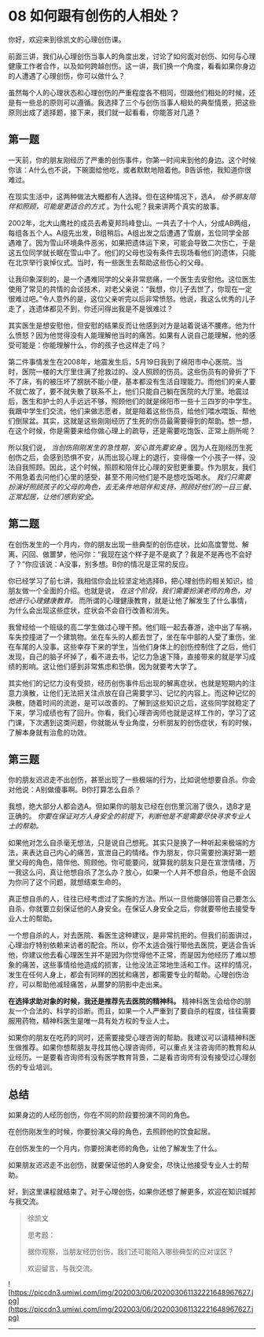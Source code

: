 # 08 如何跟有创伤的人相处？

你好，欢迎来到徐凯文的心理创伤课。

前面三讲，我们从心理创伤当事人的角度出发，讨论了如何面对创伤、如何与心理健康工作者合作，以及如何跨越创伤。这一讲，我们换一个角度，看看如果你身边的人遭遇了心理创伤，你可以做什么？

虽然每个人的心理状态和心理创伤的严重程度各不相同，但跟他们相处的时候，还是有一些总的原则可以遵循。我选择了三个与创伤当事人相处的典型情景，把这些原则出成了选择题，接下来，我们就一起看看，你能答对几道？

## 第一题

一天前，你的朋友刚经历了严重的创伤事件，你第一时间来到他的身边。这个时候你该：A什么也不说，下碗面给他吃，或者默默地陪着他。B告诉他，我知道你很难过。

在现实生活中，这两种做法大概都有人选择。但在这种情况下，选A， *给予朋友陪伴和照顾，可能是更适合的方式* 。为什么呢？我来讲两个真实的故事。

2002年，北大山鹰社的成员去希夏邦玛峰登山。一共去了十个人，分成AB两组，每组各五个人。A组先出发，B组稍后。A组出发之后遭遇了雪崩，五位同学全部遇难了。因为雪山环境条件恶劣，如果把遗体运下来，可能会导致二次伤亡，于是这五位同学就长眠在雪山中了。他们的父母也没有条件去现场看他们的遗体，只能在北京举行哀悼仪式。当时，有一些医生去帮助这些伤心的父母。

让我印象深刻的，是一个遇难同学的父亲非常悲痛，一个医生去安慰他。这位医生使用了常见的共情的会谈技术，对老父亲说：“我想，你儿子去世了，你现在一定很难过吧。”令人意外的是，这位父亲听完以后非常愤怒。他说，我这么优秀的儿子走了，连遗体都见不到，你还问得出我是不是很难过？

其实医生是想安慰他，但安慰的结果反而让他感到对方是站着说话不腰疼。他为什么愤怒？因为他觉得没有人能理解他当时的痛苦。如果有人说自己能理解，他的感受可能是：你能理解什么，你的孩子也这样走了吗？

第二件事情发生在2008年，地震发生后，5月19日我到了绵阳市中心医院。当时，医院一楼的大厅里住满了抢救过的、没人照顾的伤员。这些伤员有的骨折了下不了床，有的被压坏了膀胱不能小便，基本都没有生活自理能力。而他们的亲人要不就亡故了，要不就失散了联系不上，他们只能自己躺在医院的大厅里。地震过后，医生和护士的人手远远不够，照顾他们的就是绵阳市一些十三四岁的中学生。我跟中学生们交流，他们来做志愿者，就是陪着这些伤员，给他们喂水喂饭、帮他们倒尿盆。其实，这就是这些刚刚经历了生死的伤员最需要得到的帮助。想一想，在这个时候，你是需要来给你做心理上的疏导，还是需要吃饱饭、正常上厕所呢？

所以我们说， *当创伤刚刚发生的急性期，安心首先要安身* 。因为人在刚经历生死创伤之后，会感到恐惧不安，从而出现心理上的退行，变得像一个小孩子一样，没法自我照顾。因此，这个时候，照顾和陪伴比心理的安慰更重要。作为朋友，我们不用急着去问他们心里的感受，甚至不用问他们是不是想吃饭喝水。 *我们只需要扮演好照顾孩子的父母的角色，去无条件地陪伴和支持，照顾好他们的一日三餐、正常起居，让他们感到安全。*

## 第二题

在创伤发生的一个月内，你的朋友出现一些典型的创伤症状，比如高度警觉、解离、闪回、做噩梦，他问你：“我现在这个样子是不是疯了？我是不是再也不会好了？”你应该说：A没事，别多想。B你的情况是正常的反应。

你已经学习了前七讲，我相信你会比较坚定地选择B，把心理创伤的相关知识，给朋友做一个全面的介绍。也就是说， *在这个阶段，我们需要扮演老师的角色，对他进行心理健康教育。* 而所谓的心理健康教育，就是让他了解发生了什么事情，为什么会出现这些症状，症状会不会自行改善和消失。

我曾经给一个班级的高二学生做过心理干预。他们班一起去春游，途中出了车祸，车失控撞进了一个建筑物。坐在车头的人都去世了，坐在车中部的人受了重伤，坐在车尾的人没事。这些幸存下来的学生，当他们身体上的创伤控制住了之后，他们发现，自己的脑子坏掉了，看不进去书，记忆力急速下降，直接带来的就是学习成绩的影响。这让他们感到非常焦虑和恐惧，因为就要考大学了。

其实他们的记忆力没有受损，经历创伤事件后出现的解离症状，也就是短期内的注意力涣散，让他们无法把关注点放在自己需要学习、记忆的内容上。而这种记忆的涣散，随着时间的流逝，是可以改善的。了解到这些知识之后，这些同学就稳定了下来，学习成绩也有了回升。你看，我们心理咨询师也就是这样工作的，学习了这门课，下次遇到这类问题，你就能从专业角度，分析朋友的创伤症状，有的时候，了解本身就有治愈的功效。

## 第三题

你的朋友迟迟走不出创伤，甚至出现了一些极端的行为，比如说他想要自杀。你会对他说：A别做傻事啊。B你打算怎么自杀？

我想，绝大部分人都会选A。但如果你的朋友已经在创伤里沉溺了很久，选B才是正确的。 *你要在保证对方人身安全的前提下，判断他是不是需要尽快寻求专业人士的帮助。*

如果他对怎么自杀毫无想法，只是说自己想死。其实只是换了一种听起来极端的方法，来表达自己内心的痛苦，宣泄自己的情绪。作为朋友，你只需要扮演好第一题里父母的角色，陪伴他、照顾他。你可能要问，就算我的朋友只是在宣泄情绪，万一我这么问，真让他想自杀了怎么办？放心，如果一个人并不想自杀，他是不会因为你问了这个问题，就想结束生命的。

真正想自杀的人，往往已经考虑过了实施的方法。所以一旦他能够回答自己要怎么自杀，你就要立刻保证他的人身安全。在保证人身安全之后，你就要带他去接受专业人士的帮助。

一个想自杀的人，对去医院、看医生这种建议，是非常抗拒的。但我们前面讲过，心理治疗特别依赖来访者的配合。所以，你不太适合强行带他去医院，更适合告诉他，你建议他去看心理医生并不是因为你觉得他不正常，而是因为他经历了难以想象的痛苦，这些事情给他造成的损害，让他没法正常地生活和工作。这样的情况，发生在任何人身上，都会有同样的困扰和痛苦，都需要专业的帮助。心理创伤治疗，可以帮助他减轻痛苦，从噩梦的阴影中走出来。

 **在选择求助对象的时候，我还是推荐先去医院的精神科。** 精神科医生会给你的朋友一个合法的、科学的诊断。而且，如果一个人严重到了要自杀的程度，往往需要服用药物，精神科医生是唯一具有处方权的专业人士。

如果你的朋友在吃药的同时，还需要接受心理咨询的帮助。我建议可以请精神科医生做推荐。如果你想帮朋友寻找其他心理咨询师，可以重点关注咨询师的教育和从业经历。一是要看咨询师有没有医学教育背景，二是看咨询师有没有接受过心理创伤的专业培训。

## 总结

如果身边的人经历创伤，你在不同的阶段要扮演不同的角色。

在创伤刚发生的时候，你要扮演父母的角色，去照顾他的饮食起居。

在创伤发生的一个月内，你要扮演老师的角色，让他了解发生了什么。

如果朋友迟迟走不出创伤，就要保证他的人身安全，尽快让他接受专业人士的帮助。

好，到这里课程就结束了。对于心理创伤，如果你还想了解更多，欢迎在知识城邦与我交流。

> 徐凯文
> 
> 思考题：
> 
> 据你观察，当朋友经历创伤，我们还可能陷入哪些典型的应对误区？
> 
> 欢迎留言，与我交流。

![https://piccdn3.umiwi.com/img/202003/06/202003061132221648967627.jpg](https://piccdn3.umiwi.com/img/202003/06/202003061132221648967627.jpg)

---
